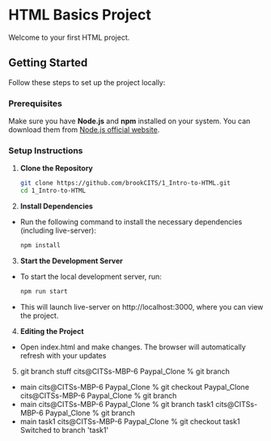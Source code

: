 # HTML Basics Project

Welcome to your first HTML project.

## Getting Started

Follow these steps to set up the project locally:

### Prerequisites

Make sure you have **Node.js** and **npm** installed on your system. You can download them from [Node.js official website](https://nodejs.org/).

### Setup Instructions

1. **Clone the Repository**
   ```bash
   git clone https://github.com/brookCITS/1_Intro-to-HTML.git
   cd 1_Intro-to-HTML
   ```
2. **Install Dependencies**

- Run the following command to install the necessary dependencies (including live-server):

  ```bash
  npm install
  ```

3. **Start the Development Server**

- To start the local development server, run:

  ```bash
  npm run start
  ```

- This will launch live-server on http://localhost:3000, where you can view the project.

4. **Editing the Project**

- Open index.html and make changes. The browser will automatically refresh with your updates
5. git branch stuff
cits@CITSs-MBP-6 Paypal_Clone % git branch
* main
cits@CITSs-MBP-6 Paypal_Clone % git checkout Paypal_Clone
cits@CITSs-MBP-6 Paypal_Clone % git branch
* main
cits@CITSs-MBP-6 Paypal_Clone % git branch task1
cits@CITSs-MBP-6 Paypal_Clone % git branch
* main
  task1
cits@CITSs-MBP-6 Paypal_Clone % git checkout task1
Switched to branch 'task1'